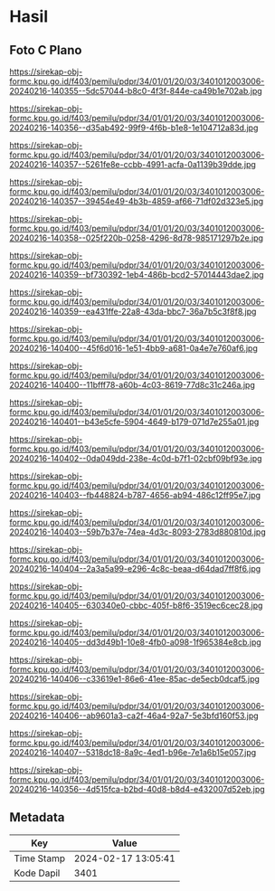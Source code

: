# Hasil

## Foto C Plano

https://sirekap-obj-formc.kpu.go.id/f403/pemilu/pdpr/34/01/01/20/03/3401012003006-20240216-140355--5dc57044-b8c0-4f3f-844e-ca49b1e702ab.jpg

https://sirekap-obj-formc.kpu.go.id/f403/pemilu/pdpr/34/01/01/20/03/3401012003006-20240216-140356--d35ab492-99f9-4f6b-b1e8-1e104712a83d.jpg

https://sirekap-obj-formc.kpu.go.id/f403/pemilu/pdpr/34/01/01/20/03/3401012003006-20240216-140357--5261fe8e-ccbb-4991-acfa-0a1139b39dde.jpg

https://sirekap-obj-formc.kpu.go.id/f403/pemilu/pdpr/34/01/01/20/03/3401012003006-20240216-140357--39454e49-4b3b-4859-af66-71df02d323e5.jpg

https://sirekap-obj-formc.kpu.go.id/f403/pemilu/pdpr/34/01/01/20/03/3401012003006-20240216-140358--025f220b-0258-4296-8d78-985171297b2e.jpg

https://sirekap-obj-formc.kpu.go.id/f403/pemilu/pdpr/34/01/01/20/03/3401012003006-20240216-140359--bf730392-1eb4-486b-bcd2-57014443dae2.jpg

https://sirekap-obj-formc.kpu.go.id/f403/pemilu/pdpr/34/01/01/20/03/3401012003006-20240216-140359--ea431ffe-22a8-43da-bbc7-36a7b5c3f8f8.jpg

https://sirekap-obj-formc.kpu.go.id/f403/pemilu/pdpr/34/01/01/20/03/3401012003006-20240216-140400--45f6d016-1e51-4bb9-a681-0a4e7e760af6.jpg

https://sirekap-obj-formc.kpu.go.id/f403/pemilu/pdpr/34/01/01/20/03/3401012003006-20240216-140400--11bfff78-a60b-4c03-8619-77d8c31c246a.jpg

https://sirekap-obj-formc.kpu.go.id/f403/pemilu/pdpr/34/01/01/20/03/3401012003006-20240216-140401--b43e5cfe-5904-4649-b179-071d7e255a01.jpg

https://sirekap-obj-formc.kpu.go.id/f403/pemilu/pdpr/34/01/01/20/03/3401012003006-20240216-140402--0da049dd-238e-4c0d-b7f1-02cbf09bf93e.jpg

https://sirekap-obj-formc.kpu.go.id/f403/pemilu/pdpr/34/01/01/20/03/3401012003006-20240216-140403--fb448824-b787-4656-ab94-486c12ff95e7.jpg

https://sirekap-obj-formc.kpu.go.id/f403/pemilu/pdpr/34/01/01/20/03/3401012003006-20240216-140403--59b7b37e-74ea-4d3c-8093-2783d880810d.jpg

https://sirekap-obj-formc.kpu.go.id/f403/pemilu/pdpr/34/01/01/20/03/3401012003006-20240216-140404--2a3a5a99-e296-4c8c-beaa-d64dad7ff8f6.jpg

https://sirekap-obj-formc.kpu.go.id/f403/pemilu/pdpr/34/01/01/20/03/3401012003006-20240216-140405--630340e0-cbbc-405f-b8f6-3519ec6cec28.jpg

https://sirekap-obj-formc.kpu.go.id/f403/pemilu/pdpr/34/01/01/20/03/3401012003006-20240216-140405--dd3d49b1-10e8-4fb0-a098-1f965384e8cb.jpg

https://sirekap-obj-formc.kpu.go.id/f403/pemilu/pdpr/34/01/01/20/03/3401012003006-20240216-140406--c33619e1-86e6-41ee-85ac-de5ecb0dcaf5.jpg

https://sirekap-obj-formc.kpu.go.id/f403/pemilu/pdpr/34/01/01/20/03/3401012003006-20240216-140406--ab9601a3-ca2f-46a4-92a7-5e3bfd160f53.jpg

https://sirekap-obj-formc.kpu.go.id/f403/pemilu/pdpr/34/01/01/20/03/3401012003006-20240216-140407--5318dc18-8a9c-4ed1-b96e-7e1a6b15e057.jpg

https://sirekap-obj-formc.kpu.go.id/f403/pemilu/pdpr/34/01/01/20/03/3401012003006-20240216-140356--4d515fca-b2bd-40d8-b8d4-e432007d52eb.jpg


## Metadata

| Key        | Value               |
| ---------- | ------------------- |
| Time Stamp | 2024-02-17 13:05:41 |
| Kode Dapil | 3401                |




